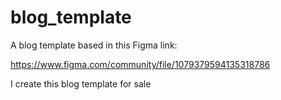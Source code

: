 # blog_template

A blog template based in this Figma link:

https://www.figma.com/community/file/1079379594135318786

I create this blog template for sale

